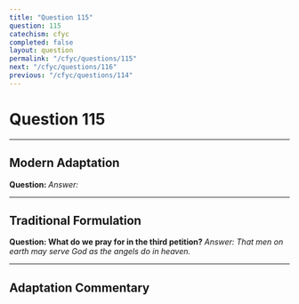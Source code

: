 ```yaml
---
title: "Question 115"
question: 115
catechism: cfyc
completed: false
layout: question
permalink: "/cfyc/questions/115"
next: "/cfyc/questions/116"
previous: "/cfyc/questions/114"
---
```

# Question 115
---
## Modern Adaptation
<strong>
    Question:
</strong>

<em>
    Answer:
</em>

---
## Traditional Formulation
<strong>
    Question: What do we pray for in the third petition?
</strong>

<em>
    Answer: That men on earth may serve God as the angels do in heaven.
</em>

---
## Adaptation Commentary
